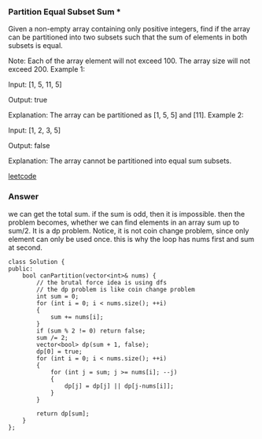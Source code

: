 ### Partition Equal Subset Sum *
Given a non-empty array containing only positive integers, find if the array can be partitioned into two subsets such that the sum of elements in both subsets is equal.

Note:
Each of the array element will not exceed 100.
The array size will not exceed 200.
Example 1:

Input: [1, 5, 11, 5]

Output: true

Explanation: The array can be partitioned as [1, 5, 5] and [11].
Example 2:

Input: [1, 2, 3, 5]

Output: false

Explanation: The array cannot be partitioned into equal sum subsets.

[leetcode](https://leetcode.com/problems/partition-equal-subset-sum/description/)

### Answer 
we can get the total sum. if the sum is odd, then it is impossible. then the problem becomes, whether we can find elements in an array sum up to sum/2. It is a dp problem. Notice, it is not coin change problem, since only element can only be used once. this is why the loop has nums first and sum at second. 

	class Solution {
	public:
	    bool canPartition(vector<int>& nums) {
	        // the brutal force idea is using dfs
	        // the dp problem is like coin change problem
	        int sum = 0;
	        for (int i = 0; i < nums.size(); ++i)
	        {
	            sum += nums[i];
	        }
	        if (sum % 2 != 0) return false;
	        sum /= 2;
	        vector<bool> dp(sum + 1, false);
	        dp[0] = true;
	        for (int i = 0; i < nums.size(); ++i)
	        {
	            for (int j = sum; j >= nums[i]; --j)
	            {
	                dp[j] = dp[j] || dp[j-nums[i]];
	            }
	        }
	        
	        return dp[sum];
	    }
	}; 